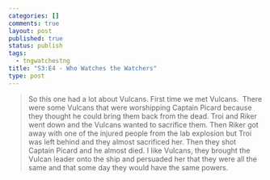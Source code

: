```yaml
--- 
categories: []
comments: true
layout: post
published: true
status: publish
tags: 
  - tngwatchestng
title: "S3:E4 - Who Watches the Watchers"
type: post
---
```

<blockquote>So this one had a lot about Vulcans. First time we met Vulcans.  There were some Vulcans that were worshipping Captain Picard because they thought he could bring them back from the dead. Troi and Riker went down and the Vulcans wanted to sacrifice them. Then Riker got away with one of the injured people from the lab explosion but Troi was left behind and they almost sacrificed her. Then they shot Captain Picard and he almost died. I like Vulcans, they brought the Vulcan leader onto the ship and persuaded her that they were all the same and that some day they would have the same powers.</blockquote>
